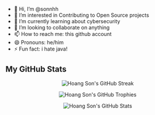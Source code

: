 - 👋 Hi, I’m @sonnhh
- 👀 I’m interested in Contributing to Open Source projects
- 🌱 I’m currently learning about cybersecurity
- 💞️ I’m looking to collaborate on anything
- 📫 How to reach me: this github account
- 😄 Pronouns: he/him
- ⚡ Fun fact: i hate java!

<!---
sonnhh/sonnhh is a ✨ special ✨ repository because its `README.md` (this file) appears on your GitHub profile.
You can click the Preview link to take a look at your changes.
--->

## My GitHub Stats

<p align="center">
    <img src="https://github-readme-streak-stats.herokuapp.com/?user=sonnhh&theme=radical" alt="Hoang Son's GitHub Streak" />
</p>

<p align="center">
    <img src="https://github-profile-trophy.vercel.app/?username=sonnhh&theme=radical&column=3&row=1&margin-w=15&margin-h=15" alt="Hoang Son's GitHub Trophies" />
</p>

<p align="center">
    <img src="https://github-contribution-stats.vercel.app/api/?username=sonnhh&theme=radical&layout=compact" alt="Hoang Son's GitHub Stats" />
</p>
